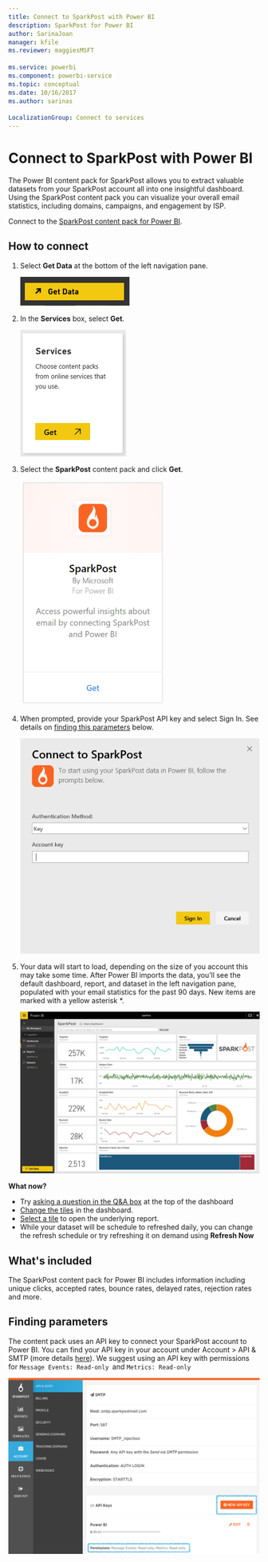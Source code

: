 ```yaml
---
title: Connect to SparkPost with Power BI
description: SparkPost for Power BI
author: SarinaJoan
manager: kfile
ms.reviewer: maggiesMSFT

ms.service: powerbi
ms.component: powerbi-service
ms.topic: conceptual
ms.date: 10/16/2017
ms.author: sarinas

LocalizationGroup: Connect to services
---
```

# Connect to SparkPost with Power BI
The Power BI content pack for SparkPost allows you to extract valuable datasets from your SparkPost account all into one insightful dashboard. Using the SparkPost content pack you can visualize your overall email statistics, including domains, campaigns, and engagement by ISP.

Connect to the [SparkPost content pack for Power BI](https://app.powerbi.com/getdata/services/spark-post).

## How to connect
1. Select **Get Data** at the bottom of the left navigation pane.
   
   ![](media/service-connect-to-sparkpost/getdata.png)
2. In the **Services** box, select **Get**.
   
   ![](media/service-connect-to-sparkpost/services.png)
3. Select the **SparkPost** content pack and click **Get**. 
   
   ![](media/service-connect-to-sparkpost/sparkpost.png)
4. When prompted, provide your SparkPost API key and select Sign In. See details on [finding this parameters](#FindingParams) below.
   
   ![](media/service-connect-to-sparkpost/creds.png)
5. Your data will start to load, depending on the size of you account this may take some time. After Power BI imports the data, you’ll see the default dashboard, report, and dataset in the left navigation pane, populated with your email statistics for the past 90 days. New items are marked with a yellow asterisk \*.
   
   ![](media/service-connect-to-sparkpost/dashboard.png)

**What now?**

* Try [asking a question in the Q&A box](consumer/end-user-q-and-a.md) at the top of the dashboard
* [Change the tiles](service-dashboard-edit-tile.md) in the dashboard.
* [Select a tile](consumer/end-user-tiles.md) to open the underlying report.
* While your dataset will be schedule to refreshed daily, you can change the refresh schedule or try refreshing it on demand using **Refresh Now**

## What's included
The SparkPost content pack for Power BI includes information including unique clicks, accepted rates, bounce rates, delayed rates, rejection rates and more.

<a name="FindingParams"></a>

## Finding parameters
The content pack uses an API key to connect your SparkPost account to Power BI. You can find your API key in your account under Account \> API & SMTP (more details [here](https://support.sparkpost.com/customer/portal/articles/1933377-create-api-keys)). We suggest using an API key with permissions for `Message Events: Read-only `and `Metrics: Read-only`

![](media/service-connect-to-sparkpost/sparkpost1.png)

